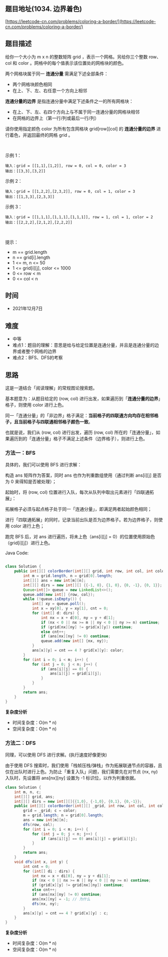 
## 题目地址(1034. 边界着色)

[https://leetcode-cn.com/problems/coloring-a-border/](https://leetcode-cn.com/problems/coloring-a-border/)

## 题目描述


给你一个大小为 m x n 的整数矩阵 grid ，表示一个网格。另给你三个整数 row、col 和 color 。网格中的每个值表示该位置处的网格块的颜色。

两个网格块属于同一 **连通分量** 需满足下述全部条件：

- 两个网格块颜色相同
- 在上、下、左、右任意一个方向上相邻

**连通分量的边界** 是指连通分量中满足下述条件之一的所有网格块：

- 在上、下、左、右四个方向上与不属于同一连通分量的网格块相邻
- 在网格的边界上（第一行/列或最后一行/列）

请你使用指定颜色 color 为所有包含网格块 grid[row][col] 的 **连通分量的边界** 进行着色，并返回最终的网格 grid 。

 

示例 1：
```
输入：grid = [[1,1],[1,2]], row = 0, col = 0, color = 3
输出：[[3,3],[3,2]]
```
示例 2：
```
输入：grid = [[1,2,2],[2,3,2]], row = 0, col = 1, color = 3
输出：[[1,3,3],[2,3,3]]
```
示例 3：
```
输入：grid = [[1,1,1],[1,1,1],[1,1,1]], row = 1, col = 1, color = 2
输出：[[2,2,2],[2,1,2],[2,2,2]]
```
 

提示：

- m == grid.length
- n == grid[i].length
- 1 <= m, n <= 50
- 1 <= grid[i][j], color <= 1000
- 0 <= row < m
- 0 <= col < n


## 时间

- 2021年12月7日

## 难度

- 中等
- 难点1：题目的理解：意思是给与给定位置是连通分量，并且是连通分量的边界或者整个网格的边界
- 难点2：BFS、DFS的考察

## 思路

这是一道结合「阅读理解」的常规图论搜索题。

基本题意为：从题目给定的 (row, col) 进行出发，如果遍历到「**连通分量的边界**」格子，则使用 color 进行上色。

同一「连通分量」的「非边界」格子满足：**当前格子的四联通方向均存在相邻格子，且当前格子与四联通相邻格子颜色一致**。

也就是说，我们从 (row, col) 进行出发，遍历 (row, col) 所在的「连通分量」，如果遍历到的「连通分量」格子不满足上述条件（边界格子），则进行上色。


### 方法一：BFS

具体的，我们可以使用 BFS 进行求解：

构造 ans 矩阵作为答案，同时 ans 也作为判重数组使用（通过判断 ans[i][j] 是否为 0 来得知是否被处理）；

起始时，将 (row, col) 位置进行入队，每次从队列中取出元素进行「四联通拓展」：

拓展格子必须与起点格子处于同一「连通分量」，即满足两者起始颜色相同；

进行「四联通拓展」的同时，记录当前出队是否为边界格子。若为边界格子，则使用 color 进行上色；

跑完 BFS 后，对 ans 进行遍历，将未上色（ans[i][j] = 0）的位置使用原始色（grid[i][j]）进行上色。


Java Code:

```java

class Solution {
    public int[][] colorBorder(int[][] grid, int row, int col, int color) {
        int m = grid.length, n = grid[0].length;
        int[][] ans = new int[m][n];
        int[][] dirs = new int[][] {{-1, 0}, {1, 0}, {0, -1}, {0, 1}}; 
        Queue<int[]> queue = new LinkedList<>();
        queue.add(new int[] {row, col});
        while (!queue.isEmpty()) {
            int[] xy = queue.poll();
            int x = xy[0], y = xy[1], cnt = 0;
            for (int[] d: dirs) {
                int nx = x + d[0], ny = y + d[1];
                if (nx < 0 || nx >= m || ny < 0 || ny >= n) continue;
                if (grid[nx][ny] != grid[x][y]) continue;
                else cnt++;
                if (ans[nx][ny] != 0) continue;
                queue.add(new int[] {nx, ny});
            }
            ans[x][y] = cnt == 4 ? grid[x][y]: color;
        }
        for (int i = 0; i < m; i++) {
            for (int j = 0; j < n; j++) {
                if (ans[i][j] == 0) {
                    ans[i][j] = grid[i][j];
                }
            }
        }
        return ans;
    }
}

```

**复杂度分析**

- 时间复杂度：O(m * n)
- 空间复杂度：O(m * n)

### 方法二：DFS

同理，可以使用 DFS 进行求解。(执行速度好像更快)

由于使用 DFS 搜索时，我们使用「栈帧压栈/弹栈」作为拓展联通节点的容器，且仅在出队时进行上色。为防止「重复入队」问题，我们需要先在对节点 (nx, ny) 入队时，先设置将 ans[nx][ny] 设置为 -1 标识位，以作为判重依据。


```java
class Solution {
    int m, n, c;
    int[][] grid, ans;
    int[][] dirs = new int[][]{{1,0}, {-1,0}, {0,1}, {0,-1}};
    public int[][] colorBorder(int[][] _grid, int row, int col, int color) {
        grid = _grid; c = color;
        m = grid.length; n = grid[0].length;
        ans = new int[m][n];
        dfs(row, col);
        for (int i = 0; i < m; i++) {
            for (int j = 0; j < n; j++) {
                if (ans[i][j] == 0) ans[i][j] = grid[i][j];
            }
        }
        return ans;
    }
    void dfs(int x, int y) {
        int cnt = 0;
        for (int[] di : dirs) {
            int nx = x + di[0], ny = y + di[1];
            if (nx < 0 || nx >= m || ny < 0 || ny >= n) continue;
            if (grid[x][y] != grid[nx][ny]) continue;
            else cnt++;
            if (ans[nx][ny] != 0) continue;
            ans[nx][ny] = -1; // 为什么
            dfs(nx, ny);
        }
        ans[x][y] = cnt == 4 ? grid[x][y] : c;
    }
}
```


**复杂度分析**

- 时间复杂度：O(m * n)
- 空间复杂度：O(m * n)


